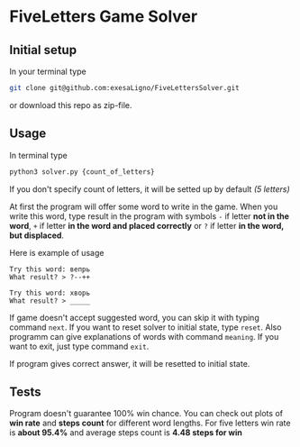 # FiveLetters Game Solver

## Initial setup

In your terminal type 
```bash
git clone git@github.com:exesaLigno/FiveLettersSolver.git
```
or download this repo as zip-file.

## Usage 

In terminal type 
```bash
python3 solver.py {count_of_letters}
```
If you don't specify count of letters, it will be setted up by default _(5 letters)_

At first the program will offer some word to write in the game. When you write this word, type result in the program with symbols `-` if letter __not in the word__, `+` if letter __in the word and placed correctly__ or `?` if letter __in the word, but displaced__.

Here is example of usage
```
Try this word: вепрь
What result? > ?--++

Try this word: хворь
What result? > _____
```

If game doesn't accept suggested word, you can skip it with typing command `next`. If you want to reset solver to initial state, type `reset`. Also programm can give explanations of words with command `meaning`. If you want to exit, just type command `exit`.

If program gives correct answer, it will be resetted to initial state.

## Tests

Program doesn't guarantee 100% win chance. You can check out plots of __win rate__ and __steps count__ for different word lengths. For five letters win rate is __about 95.4%__ and average steps count is __4.48 steps for win__

